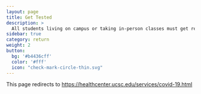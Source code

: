 ```yaml
---
layout: page
title: Get Tested
description: >
  All students living on campus or taking in-person classes must get regular COVID-19 tests.  
sidebar: true
category: return
weight: 2
button:
  bg: '#b4436cff'
  color: '#fff'
  icon: "check-mark-circle-thin.svg"
---
```

This page redirects to <https://healthcenter.ucsc.edu/services/covid-19.html>
